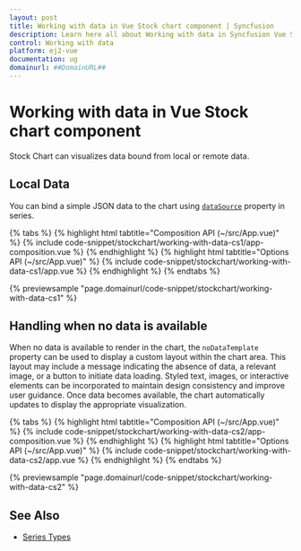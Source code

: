 ```yaml
---
layout: post
title: Working with data in Vue Stock chart component | Syncfusion
description: Learn here all about Working with data in Syncfusion Vue Stock chart component of Syncfusion Essential JS 2 and more.
control: Working with data 
platform: ej2-vue
documentation: ug
domainurl: ##DomainURL##
---
```

<!-- markdownlint-disable MD036 -->

# Working with data in Vue Stock chart component

Stock Chart can visualizes data bound from local or remote data.

## Local Data

You can bind a simple JSON data to the chart using [`dataSource`](https://ej2.syncfusion.com/vue/documentation/api/stock-chart/stockSeriesModel/#datasource) property in series.

{% tabs %}
{% highlight html tabtitle="Composition API (~/src/App.vue)" %}
{% include code-snippet/stockchart/working-with-data-cs1/app-composition.vue %}
{% endhighlight %}
{% highlight html tabtitle="Options API (~/src/App.vue)" %}
{% include code-snippet/stockchart/working-with-data-cs1/app.vue %}
{% endhighlight %}
{% endtabs %}
        
{% previewsample "page.domainurl/code-snippet/stockchart/working-with-data-cs1" %}

## Handling when no data is available

When no data is available to render in the chart, the `noDataTemplate` property can be used to display a custom layout within the chart area. This layout may include a message indicating the absence of data, a relevant image, or a button to initiate data loading. Styled text, images, or interactive elements can be incorporated to maintain design consistency and improve user guidance. Once data becomes available, the chart automatically updates to display the appropriate visualization.

{% tabs %}
{% highlight html tabtitle="Composition API (~/src/App.vue)" %}
{% include code-snippet/stockchart/working-with-data-cs2/app-composition.vue %}
{% endhighlight %}
{% highlight html tabtitle="Options API (~/src/App.vue)" %}
{% include code-snippet/stockchart/working-with-data-cs2/app.vue %}
{% endhighlight %}
{% endtabs %}
        
{% previewsample "page.domainurl/code-snippet/stockchart/working-with-data-cs2" %}

## See Also

* [Series Types](series-types)